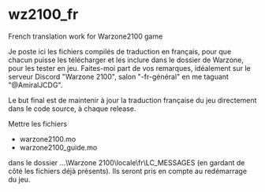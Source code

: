 # wz2100_fr
French translation work for Warzone2100 game

Je poste ici les fichiers compilés de traduction en français, pour que chacun puisse les télécharger et les inclure dans le dossier de Warzone, pour les tester en jeu.
Faites-moi part de vos remarques, idéalement sur le serveur Discord "Warzone 2100", salon "-fr-général" en me taguant "@AmiralJCDG".

Le but final est de maintenir à jour la traduction française du jeu directement dans le code source, à chaque release.



Mettre les fichiers
  - warzone2100.mo
  - warzone2100_guide.mo
    
dans le dossier ...\Warzone 2100\locale\fr\LC_MESSAGES (en gardant de côté les fichiers déjà présents).
Ils seront pris en compte au redémarrage du jeu.
